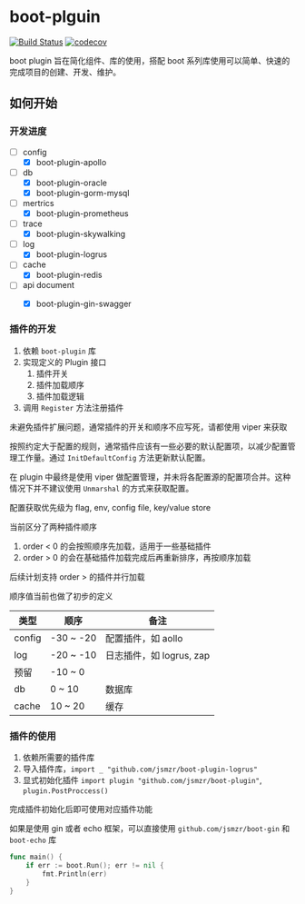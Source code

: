 # boot-plguin

[![Build Status](https://github.com/jsmzr/boot-plugin/workflows/Run%20Tests/badge.svg?branch=main)](https://github.com/jsmzr/boot-plugin/actions?query=branch%3Amain)
[![codecov](https://codecov.io/gh/jsmzr/boot-plugin/branch/main/graph/badge.svg?token=HNQCAN3UVR)](https://codecov.io/gh/jsmzr/boot-plugin)

boot plugin 旨在简化组件、库的使用，搭配 boot 系列库使用可以简单、快速的完成项目的创建、开发、维护。

## 如何开始

### 开发进度

- [ ] config
    - [x] boot-plugin-apollo
- [ ] db
    - [x] boot-plugin-oracle
    - [x] boot-plugin-gorm-mysql
- [ ] mertrics
    - [x] boot-plugin-prometheus
- [ ] trace
    - [x] boot-plugin-skywalking
- [ ] log
    - [x] boot-plugin-logrus
- [ ] cache
    - [x] boot-plugin-redis
- [ ] api document
    - [x] boot-plugin-gin-swagger


### 插件的开发

1. 依赖 `boot-plugin` 库
2. 实现定义的 Plugin 接口
    1. 插件开关
    2. 插件加载顺序
    3. 插件加载逻辑
3. 调用 `Register` 方法注册插件

未避免插件扩展问题，通常插件的开关和顺序不应写死，请都使用 viper 来获取

按照约定大于配置的规则，通常插件应该有一些必要的默认配置项，以减少配置管理工作量。通过 `InitDefaultConfig` 方法更新默认配置。

在 plugin 中最终是使用 viper 做配置管理，并未将各配置源的配置项合并。这种情况下并不建议使用 `Unmarshal` 的方式来获取配置。

配置获取优先级为 flag, env, config file, key/value store

当前区分了两种插件顺序

1. order < 0  的会按照顺序先加载，适用于一些基础插件
2. order > 0 的会在基础插件加载完成后再重新排序，再按顺序加载

后续计划支持 order > 的插件并行加载

顺序值当前也做了初步的定义

| 类型 | 顺序 | 备注 |
| ---- | ---- | ---- |
| config | -30 ~ -20 | 配置插件，如 aollo |
| log | -20 ~ -10 | 日志插件，如 logrus, zap |
| 预留 | -10 ~ 0 | |
| db | 0 ~ 10 | 数据库 |
| cache | 10 ~ 20 | 缓存 |

### 插件的使用

1. 依赖所需要的插件库
2. 导入插件库，`import _ "github.com/jsmzr/boot-plugin-logrus"`
3. 显式初始化插件 `import plugin "github.com/jsmzr/boot-plugin"`, `plugin.PostProccess()`

完成插件初始化后即可使用对应插件功能

如果是使用 gin 或者 echo 框架，可以直接使用 `github.com/jsmzr/boot-gin` 和 `boot-echo` 库

```go
func main() {
    if err := boot.Run(); err != nil {
        fmt.Println(err)
    }
}
```
